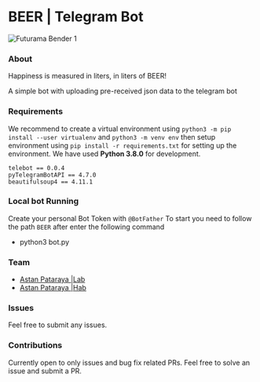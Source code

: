# BEER | Telegram Bot

![Futurama Bender 1](https://user-images.githubusercontent.com/91592995/192093501-a1f90a9b-7fb4-4a09-a50f-7e214c0102e8.jpg)

### About

Happiness is measured in liters, in liters of BEER!

A simple bot with uploading pre-received json data to the telegram bot

### Requirements

We recommend to create a virtual environment using `python3 -m pip install --user virtualenv`  and `python3 -m venv env` then setup environment using `pip install -r requirements.txt` for setting up the environment. We have used **Python 3.8.0** for development.

```
telebot == 0.0.4
pyTelegramBotAPI == 4.7.0
beautifulsoup4 == 4.11.1
```

### Local bot Running

Create your personal Bot Token with `@BotFather`
To start you need to follow the path `BEER` after enter the following command

- python3 bot.py

### Team

- [Astan Pataraya |Lab](https://gitlab.com/pelmenin)
- [Astan Pataraya |Hab](https://github.com/iAmKoldyn)

### Issues

Feel free to submit any issues.

### Contributions

Currently open to only issues and bug fix related PRs. Feel free to solve an issue and submit a PR.
